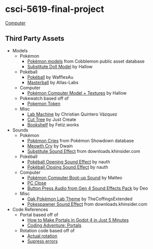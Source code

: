 # csci-5619-final-project

[Computer](documentation/computer.md)
 
## Third Party Assets

- Models
  - Pokémon
    - [Pokémon models](https://gitlab.com/cable-mc/cobblemon-assets/-/tree/master/blockbench/pokemon/gen1) from Cobblemon public asset database
    - [Substitute Doll Model](https://www.models-resource.com/3ds/pokemonomegarubyalphasapphire/model/12155/) by Hallow
  - Pokéball
    - [Pokéball](https://www.turbosquid.com/3d-models/pok%C3%A9-ball-c4d-free/717151) by WafflesAu
    - [Masterball](https://www.cgtrader.com/free-3d-models/sports/toy/pokeball-collection) by Atlas-Labs
  - Computer
    - [Pokémon Computer Model + Textures](https://www.models-resource.com/3ds/pokemonxy/model/13867/) by Hallow
  - Pokewatch based off of
    - [Pokemon Token](https://cults3d.com/en/3d-model/game/pokemon-pokeball-token)
  - Misc
    - [Lab Machine](https://sketchfab.com/3d-models/laboratory-wall-pc-aa5e7257a65b4b63bb958d499336a885) by Christian Quintero Vázquez
    - [Cut Tree](https://www.turbosquid.com/3d-models/3d-assets-tree-grass-rocks-1498368) by Just Create
    - [Bookshelf](https://sketchfab.com/3d-models/bookshelf-01-fetizworks-27e1808f4cdf46ddb8deb978029da366) by Fetiz.works
- Sounds
  - Pokémon
    - [Pokémon Cries](https://play.pokemonshowdown.com/audio/cries/) from Pokémon Showdown database
    - [Meowth Cry](https://www.youtube.com/watch?v=wDgOlC7rHrg&ab_channel=Dwain) by Dwain
    - [Substitute Sound Effect](https://downloads.khinsider.com/game-soundtracks/album/pokemon-sfx-gen-3-attack-moves-rse-fr-lg/Substitute.mp3) from downloads.khinsider.com
  - Pokéball
    - [Pokéball Opening Sound Effect](https://www.myinstants.com/en/instant/pokeball-open/) by nauth
    - [Pokéball Closing Sound Effect](https://www.myinstants.com/en/instant/pokeball-return/) by nauth
  - Computer
    - [Pokémon Computer Boot-up Sound](https://www.youtube.com/watch?v=fwEzOeeZxUE&ab_channel=Matteo) by Matteo
    - [PC Close](https://reliccastle.com/resources/220/)
    - [Button Press Audio from Gen 4 Sound Effects Pack](https://reliccastle.com/resources/220/) by Deo
  - Misc
    - [Oak Pokémon Lab Theme](https://www.youtube.com/watch?v=9AtffDvUbUU&ab_channel=TheCoffingsExtended) by TheCoffingsExtended
    - [Pokespawner Sound Effect](https://downloads.khinsider.com/game-soundtracks/album/pokemon-sfx-gen-3-attack-moves-rse-fr-lg/Teleport.mp3) from downloads.khinsider.com
- Code References
  - Portal based off of
    - [How to Make Portals in Godot 4 in Just 5 Minutes](https://www.youtube.com/watch?v=oqDdIg3BRlg)
    - [Coding Adventure: Portals](https://www.youtube.com/watch?v=cWpFZbjtSQg)
  - Rotation code based off of
    - [Actual rotation](https://www.reddit.com/r/godot/comments/coy5e8/pathfinding_how_to_rotate_my_unit_towards_the/)
    - [Supress errors](https://github.com/godotengine/godot/issues/79146)
